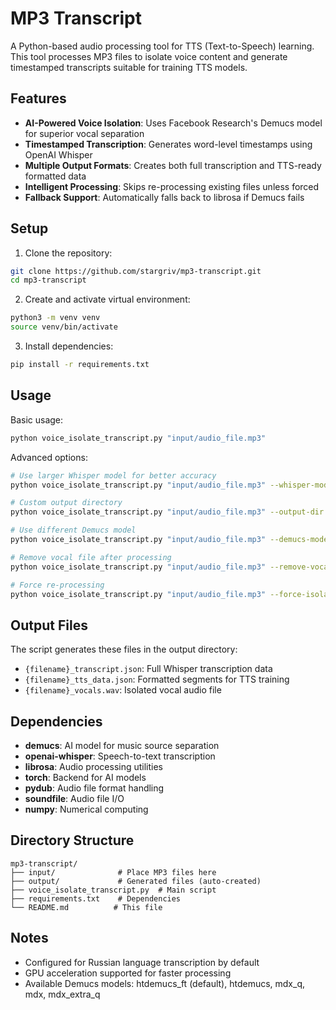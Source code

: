 # MP3 Transcript

A Python-based audio processing tool for TTS (Text-to-Speech) learning. This tool processes MP3 files to isolate voice content and generate timestamped transcripts suitable for training TTS models.

## Features

- **AI-Powered Voice Isolation**: Uses Facebook Research's Demucs model for superior vocal separation
- **Timestamped Transcription**: Generates word-level timestamps using OpenAI Whisper
- **Multiple Output Formats**: Creates both full transcription and TTS-ready formatted data
- **Intelligent Processing**: Skips re-processing existing files unless forced
- **Fallback Support**: Automatically falls back to librosa if Demucs fails

## Setup

1. Clone the repository:
```bash
git clone https://github.com/stargriv/mp3-transcript.git
cd mp3-transcript
```

2. Create and activate virtual environment:
```bash
python3 -m venv venv
source venv/bin/activate
```

3. Install dependencies:
```bash
pip install -r requirements.txt
```

## Usage

Basic usage:
```bash
python voice_isolate_transcript.py "input/audio_file.mp3"
```

Advanced options:
```bash
# Use larger Whisper model for better accuracy
python voice_isolate_transcript.py "input/audio_file.mp3" --whisper-model base

# Custom output directory
python voice_isolate_transcript.py "input/audio_file.mp3" --output-dir custom_output

# Use different Demucs model
python voice_isolate_transcript.py "input/audio_file.mp3" --demucs-model htdemucs

# Remove vocal file after processing
python voice_isolate_transcript.py "input/audio_file.mp3" --remove-vocals

# Force re-processing
python voice_isolate_transcript.py "input/audio_file.mp3" --force-isolation --force-transcription
```

## Output Files

The script generates these files in the output directory:
- `{filename}_transcript.json`: Full Whisper transcription data
- `{filename}_tts_data.json`: Formatted segments for TTS training
- `{filename}_vocals.wav`: Isolated vocal audio file

## Dependencies

- **demucs**: AI model for music source separation
- **openai-whisper**: Speech-to-text transcription
- **librosa**: Audio processing utilities
- **torch**: Backend for AI models
- **pydub**: Audio file format handling
- **soundfile**: Audio file I/O
- **numpy**: Numerical computing

## Directory Structure

```
mp3-transcript/
├── input/              # Place MP3 files here
├── output/             # Generated files (auto-created)
├── voice_isolate_transcript.py  # Main script
├── requirements.txt    # Dependencies
└── README.md          # This file
```

## Notes

- Configured for Russian language transcription by default
- GPU acceleration supported for faster processing
- Available Demucs models: htdemucs_ft (default), htdemucs, mdx_q, mdx, mdx_extra_q